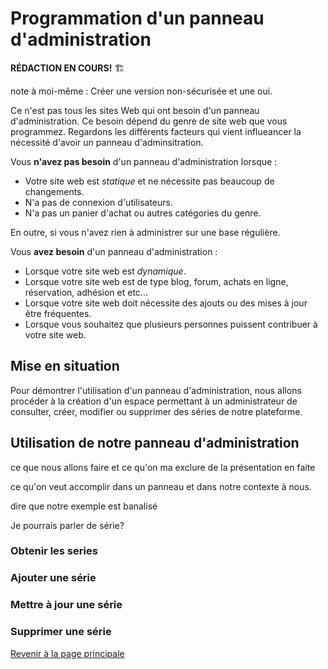 # Programmation d'un panneau d'administration

__RÉDACTION EN COURS!__ 🏗  

note à moi-même : Créer une version non-sécurisée et une oui.

Ce n'est pas tous les sites Web qui ont besoin d'un panneau d'administration. Ce besoin dépend du genre de site web que vous programmez. Regardons les différents facteurs qui vient influeancer la nécessité d'avoir un panneau d'adminsitration.

Vous __n'avez pas besoin__ d'un panneau d'administration lorsque :

- Votre site web est _statique_ et ne nécessite pas beaucoup de changements.
- N'a pas de connexion d'utilisateurs.
- N'a pas un panier d'achat ou autres catégories du genre.

En outre, si vous n'avez rien à administrer sur une base régulière.

Vous __avez besoin__ d'un panneau d'administration :

- Lorsque votre site web est _dynamique_.
- Lorsque votre site web est de type blog, forum, achats en ligne, réservation, adhésion et etc...
- Lorsque votre site web doit nécessite des ajouts ou des mises à jour être fréquentes.
- Lorsque vous souhaitez que plusieurs personnes puissent contribuer à votre site web.

## Mise en situation

Pour démontrer l'utilisation d'un panneau d'administration, nous allons procéder à la création d'un espace permettant à un administrateur de consulter, créer, modifier ou supprimer des séries de notre plateforme.

## Utilisation de notre panneau d'administration

ce que nous allons faire et ce qu'on ma exclure de la présentation en faite

ce qu'on veut accomplir dans un panneau et dans notre contexte à nous.

dire que notre exemple est banalisé

Je pourrais parler de série?

### Obtenir les series

### Ajouter une série

### Mettre à jour une série

### Supprimer une série

[Revenir à la page principale](../README.md)
